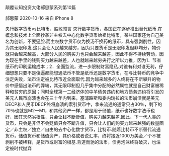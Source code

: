 颠覆认知投资大佬郝思蒙系列第10篇

郝思蒙 2020-10-16 来自 iPhone 8

央行数字货币vs比特币，胜败预言 央行数字货币，各国正在逐步推出替代纸币.在概念和技术上全面抄袭非主权去中心化数字货币始祖比特币，某些国家还为自己美名为创新，不要逼脸.而主权数字货币仅为换汤不换药的纸币，具有强剥削性，因为其无限印发.这只会让人民越来越穷，因为只要货币是无限印发但非均分，物价就只会越来越高，大部分人民的购买力也只会越来越差，因此不得不持续劳动，因为现在手里的钱购买力越来越差，人也就越来越穷央行之所以力推，因为1．节省纸币的印刷运输成本；2．全面监流，进一步限制财富隐私.对谁有利对谁无利，仔细想想只要不是傻逼都能想通法币不管是纸币还是数字货币，在与比特币的竞争中注定失败，法币注定被比特币近全面取代.因为越来越多的人终将在不断攀升的物价中感悟出法币的弊端，其无限印制但几乎集中分配的必然属性就是自己财富被稀释和贫穷的原因；同时全球第一二经济体的中羊债务违约和地方债务违约将引发的美元人民币崩溃也会在三十年内到来，塞浦路斯和委内瑞拉的法币崩溃就是美元DECP和人民币DECP终将崩溃的索引货币中，拿来流通的通常只占30％，剩下的70％也就是M2—M1，和其他资产一样，都是用于储值，纸币也好数字法币也好，因其天然劣根性，只会让钱不断贬值，购买力越来越差.因此，下一代人类的货币，只会是非但不会贬值只会不断升值，只会让人们的购买力越来越强的数量固定／非主权／独立／自由的去中心化数字货币，比特币.随着比特币不断替代流通货币，储值货币和储值资产，其价格或者说汇率，终将接近1000万美金／个不被剥削不被稀释，是货币或财富的根基.背道而驰的法币，债务泡沫终将破灭，也注定被时代抛弃

